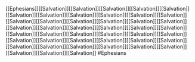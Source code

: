 [[Ephesians]][[Salvation]][[Salvation]][[Salvation]][[Salvation]][[Salvation]][[Salvation]][[Salvation]][[Salvation]][[Salvation]][[Salvation]][[Salvation]][[Salvation]][[Salvation]][[Salvation]][[Salvation]][[Salvation]][[Salvation]][[Salvation]][[Salvation]][[Salvation]][[Salvation]][[Salvation]][[Salvation]][[Salvation]][[Salvation]][[Salvation]][[Salvation]][[Salvation]][[Salvation]][[Salvation]][[Salvation]][[Salvation]][[Salvation]][[Salvation]][[Salvation]][[Salvation]][[Salvation]][[Salvation]][[Salvation]][[Salvation]][[Salvation]][[Salvation]][[Salvation]][[Salvation]]
#Ephesians
